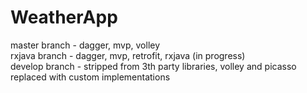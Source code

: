 # WeatherApp 

master branch - dagger, mvp, volley
<br />
rxjava branch - dagger, mvp, retrofit, rxjava (in progress)
<br />
develop branch - stripped from 3th party libraries, volley and picasso replaced with custom implementations
